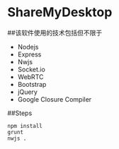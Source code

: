 # ShareMyDesktop

##该软件使用的技术包括但不限于

* Nodejs
* Express
* Nwjs
* Socket.io
* WebRTC
* Bootstrap
* jQuery
* Google Closure Compiler

##Steps

```shell
npm install
grunt
nwjs .
```